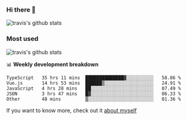 ### Hi there 👋

<!--
**HondryTravis/HondryTravis** is a ✨ _special_ ✨ repository because its `README.md` (this file) appears on your GitHub profile.

Here are some ideas to get you started:

- 🔭 I’m currently working on ...
- 🌱 I’m currently learning ...
- 👯 I’m looking to collaborate on ...
- 🤔 I’m looking for help with ...
- 💬 Ask me about ...
- 📫 How to reach me: ...
- 😄 Pronouns: ...
- ⚡ Fun fact: ...
-->

![travis's github stats](https://github-readme-stats.vercel.app/api?username=HondryTravis&hide=stars)
### Most used
![travis's github stats](https://github-readme-stats.anuraghazra1.vercel.app/api/top-langs/?username=HondryTravis&layout=compact&hide_title=true)

📊 **Weekly development breakdown**

<!--START_SECTION:waka-->

```text
TypeScript   35 hrs 11 mins  ██████████████▓░░░░░░░░░░   58.86 %
Vue.js       14 hrs 53 mins  ██████▒░░░░░░░░░░░░░░░░░░   24.91 %
JavaScript   4 hrs 28 mins   ██░░░░░░░░░░░░░░░░░░░░░░░   07.49 %
JSON         3 hrs 47 mins   █▓░░░░░░░░░░░░░░░░░░░░░░░   06.33 %
Other        48 mins         ▒░░░░░░░░░░░░░░░░░░░░░░░░   01.36 %
```

<!--END_SECTION:waka-->

If you want to know more, check out it [about myself](https://hondrytravis.github.io/)

